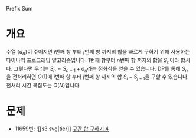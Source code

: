 Prefix Sum
# 개요
수열 $\{a_n\}$이 주어지면 $i$번째 항 부터 $j$번째 항 까지의 합을 빠르게 구하기 위해 사용하는 다이나믹 프로그래밍 알고리즘입니다.
$1$번째 항부터 $n$번째 항 까지의 합을 $S_n$이라 합시다. 그렇다면 우리는 $S_n = S_{n-1} + a_n$라는 점화식을 얻을 수 있습니다.
DP를 통해 $S_n$을 전처리하면 $O(1)$에 $i$번째 항 부터 $j$번째 항 까지의 합 $S_i - S_{j-1}$을 구할 수 있습니다.
전처리 시간 복잡도는 $O(N)$입니다.
# 문제
- 11659번: ![[s3.svg|tier]] [구간 합 구하기 4](https://www.acmicpc.net/problem/11659)